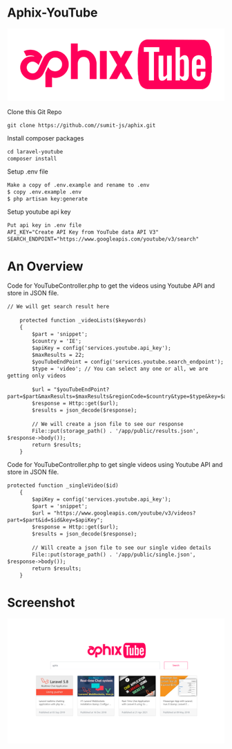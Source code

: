 # Aphix-YouTube

![alt text](https://github.com/sumit-js/aphix/blob/main/resources/views/img/logo.png?raw=true)

Clone this Git Repo
```
git clone https://github.com//sumit-js/aphix.git
```
Install composer packages
```
cd laravel-youtube
composer install
```

Setup .env file
```
Make a copy of .env.example and rename to .env
$ copy .env.example .env
$ php artisan key:generate
```
Setup youtube api key
```
Put api key in .env file
API_KEY="Create API Key from YouTube data API V3"
SEARCH_ENDPOINT="https://www.googleapis.com/youtube/v3/search"
```
# An Overview

Code for YouTubeController.php to get the videos using Youtube API and store in JSON file.

```
// We will get search result here

    protected function _videoLists($keywords)
    {
        $part = 'snippet';
        $country = 'IE';
        $apiKey = config('services.youtube.api_key');
        $maxResults = 22;
        $youTubeEndPoint = config('services.youtube.search_endpoint');
        $type = 'video'; // You can select any one or all, we are getting only videos

        $url = "$youTubeEndPoint?part=$part&maxResults=$maxResults&regionCode=$country&type=$type&key=$apiKey&q=$keywords";
        $response = Http::get($url);
        $results = json_decode($response);

        // We will create a json file to see our response
        File::put(storage_path() . '/app/public/results.json', $response->body());
        return $results;
    }
```
Code for YouTubeController.php to get single videos using Youtube API and store in JSON file.

```
protected function _singleVideo($id)
    {
        $apiKey = config('services.youtube.api_key');
        $part = 'snippet';
        $url = "https://www.googleapis.com/youtube/v3/videos?part=$part&id=$id&key=$apiKey";
        $response = Http::get($url);
        $results = json_decode($response);

        // Will create a json file to see our single video details
        File::put(storage_path() . '/app/public/single.json', $response->body());
        return $results;
    }
```


# Screenshot
![alt text](https://github.com/sumit-js/aphix/blob/main/resources/views/img/sc.png?raw=true)
